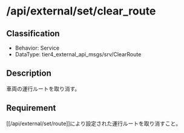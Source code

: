 # /api/external/set/clear_route

## Classification

- Behavior: Service
- DataType: tier4_external_api_msgs/srv/ClearRoute

## Description

車両の運行ルートを取り消す。

## Requirement

[[/api/external/set/route]]により設定された運行ルートを取り消すこと。
